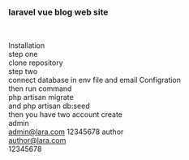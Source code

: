 <h3>laravel vue blog web site</h3><br>




Installation<br>
step one <br>
  clone repository<br>
  step two <br>
 connect database in env file
 and email Configration
 <br>
 then run command <br>
 php artisan migrate<br>
 and php artisan db:seed<br>
 then you have two account create <br>
 admin<br>
 admin@lara.com
 12345678
 author<br>
 author@lara.com<br>
 12345678

 
